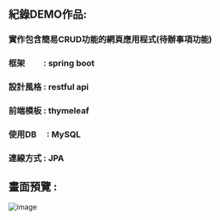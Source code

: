 ## 紀錄DEMO作品:
### 實作包含簡易CRUD功能的網頁應用程式(待辦事項功能)
### 框架　　 : spring boot 
### 設計風格 : restful api
### 前端模板 : thymeleaf 
### 使用DB　 : MySQL 
### 連線方式 : JPA
## 畫面預覽 :
![image](https://github.com/eric98407200/demo/assets/101860397/7ebd5f98-f700-4f5a-952b-87e96588401e)

